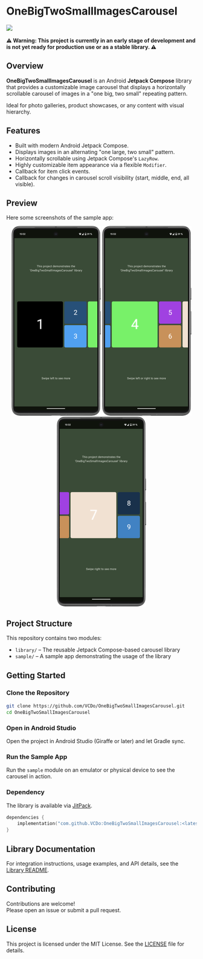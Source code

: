 # OneBigTwoSmallImagesCarousel
[![](https://jitpack.io/v/VCDo/OneBigTwoSmallImagesCarousel.svg)](https://jitpack.io/#VCDo/OneBigTwoSmallImagesCarousel)

**⚠️ Warning: This project is currently in an early stage of development and is not yet ready for
production use or as a stable library. ⚠️**

## Overview

**OneBigTwoSmallImagesCarousel** is an Android **Jetpack Compose** library that provides a
customizable image carousel that displays a horizontally scrollable carousel of images in a
"one big, two small" repeating pattern.

Ideal for photo galleries, product showcases, or any content with visual hierarchy.

## Features

*   Built with modern Android Jetpack Compose.
*   Displays images in an alternating "one large, two small" pattern.
*   Horizontally scrollable using Jetpack Compose's `LazyRow`.
*   Highly customizable item appearance via a flexible `Modifier`.
*   Callback for item click events.
*   Callback for changes in carousel scroll visibility (start, middle, end, all visible).

## Preview

Here some screenshots of the sample app:
<p align="center">
  <img src="sample/screenshots/start.png" width="236" alt="Screenshot 1 of OBTSICarousel's sample app">
  <img src="sample/screenshots/middle.png" width="236" alt="Screenshot 2 of OBTSICarousel's sample app">
  <img src="sample/screenshots/end.png" width="236" alt="Screenshot 3 of OBTSICarousel's sample app">
</p>

## Project Structure

This repository contains two modules:

- `library/` – The reusable Jetpack Compose-based carousel library
- `sample/` – A sample app demonstrating the usage of the library

## Getting Started

### Clone the Repository

```bash
git clone https://github.com/VCDo/OneBigTwoSmallImagesCarousel.git
cd OneBigTwoSmallImagesCarousel
```

### Open in Android Studio

Open the project in Android Studio (Giraffe or later) and let Gradle sync.

### Run the Sample App

Run the `sample` module on an emulator or physical device to see the carousel in action.

### Dependency

The library is available via [JitPack](https://jitpack.io).

```kotlin
dependencies {
    implementation("com.github.VCDo:OneBigTwoSmallImagesCarousel:<latest-version>")
}
```

## Library Documentation

For integration instructions, usage examples, and API details, see the [Library README](library/README.md).

## Contributing

Contributions are welcome!  
Please open an issue or submit a pull request.

## License

This project is licensed under the MIT License. See the [LICENSE](LICENSE) file for details.
